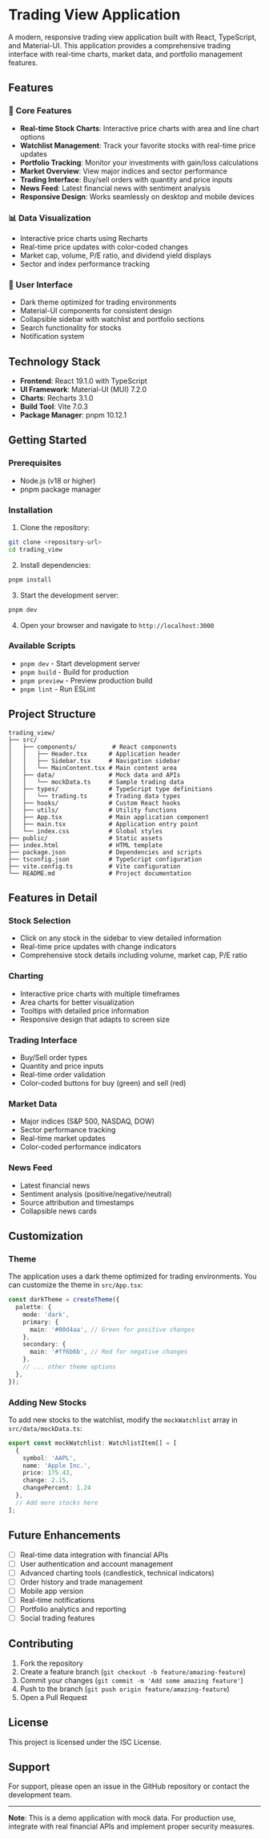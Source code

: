 # Trading View Application

A modern, responsive trading view application built with React, TypeScript, and Material-UI. This application provides a comprehensive trading interface with real-time charts, market data, and portfolio management features.

## Features

### 🎯 Core Features
- **Real-time Stock Charts**: Interactive price charts with area and line chart options
- **Watchlist Management**: Track your favorite stocks with real-time price updates
- **Portfolio Tracking**: Monitor your investments with gain/loss calculations
- **Market Overview**: View major indices and sector performance
- **Trading Interface**: Buy/sell orders with quantity and price inputs
- **News Feed**: Latest financial news with sentiment analysis
- **Responsive Design**: Works seamlessly on desktop and mobile devices

### 📊 Data Visualization
- Interactive price charts using Recharts
- Real-time price updates with color-coded changes
- Market cap, volume, P/E ratio, and dividend yield displays
- Sector and index performance tracking

### 🎨 User Interface
- Dark theme optimized for trading environments
- Material-UI components for consistent design
- Collapsible sidebar with watchlist and portfolio sections
- Search functionality for stocks
- Notification system

## Technology Stack

- **Frontend**: React 19.1.0 with TypeScript
- **UI Framework**: Material-UI (MUI) 7.2.0
- **Charts**: Recharts 3.1.0
- **Build Tool**: Vite 7.0.3
- **Package Manager**: pnpm 10.12.1

## Getting Started

### Prerequisites
- Node.js (v18 or higher)
- pnpm package manager

### Installation

1. Clone the repository:
```bash
git clone <repository-url>
cd trading_view
```

2. Install dependencies:
```bash
pnpm install
```

3. Start the development server:
```bash
pnpm dev
```

4. Open your browser and navigate to `http://localhost:3000`

### Available Scripts

- `pnpm dev` - Start development server
- `pnpm build` - Build for production
- `pnpm preview` - Preview production build
- `pnpm lint` - Run ESLint

## Project Structure

```
trading_view/
├── src/
│   ├── components/          # React components
│   │   ├── Header.tsx      # Application header
│   │   ├── Sidebar.tsx     # Navigation sidebar
│   │   └── MainContent.tsx # Main content area
│   ├── data/               # Mock data and APIs
│   │   └── mockData.ts     # Sample trading data
│   ├── types/              # TypeScript type definitions
│   │   └── trading.ts      # Trading data types
│   ├── hooks/              # Custom React hooks
│   ├── utils/              # Utility functions
│   ├── App.tsx             # Main application component
│   ├── main.tsx            # Application entry point
│   └── index.css           # Global styles
├── public/                 # Static assets
├── index.html              # HTML template
├── package.json            # Dependencies and scripts
├── tsconfig.json           # TypeScript configuration
├── vite.config.ts          # Vite configuration
└── README.md               # Project documentation
```

## Features in Detail

### Stock Selection
- Click on any stock in the sidebar to view detailed information
- Real-time price updates with change indicators
- Comprehensive stock details including volume, market cap, P/E ratio

### Charting
- Interactive price charts with multiple timeframes
- Area charts for better visualization
- Tooltips with detailed price information
- Responsive design that adapts to screen size

### Trading Interface
- Buy/Sell order types
- Quantity and price inputs
- Real-time order validation
- Color-coded buttons for buy (green) and sell (red)

### Market Data
- Major indices (S&P 500, NASDAQ, DOW)
- Sector performance tracking
- Real-time market updates
- Color-coded performance indicators

### News Feed
- Latest financial news
- Sentiment analysis (positive/negative/neutral)
- Source attribution and timestamps
- Collapsible news cards

## Customization

### Theme
The application uses a dark theme optimized for trading environments. You can customize the theme in `src/App.tsx`:

```typescript
const darkTheme = createTheme({
  palette: {
    mode: 'dark',
    primary: {
      main: '#00d4aa', // Green for positive changes
    },
    secondary: {
      main: '#ff6b6b', // Red for negative changes
    },
    // ... other theme options
  },
});
```

### Adding New Stocks
To add new stocks to the watchlist, modify the `mockWatchlist` array in `src/data/mockData.ts`:

```typescript
export const mockWatchlist: WatchlistItem[] = [
  {
    symbol: 'AAPL',
    name: 'Apple Inc.',
    price: 175.43,
    change: 2.15,
    changePercent: 1.24
  },
  // Add more stocks here
];
```

## Future Enhancements

- [ ] Real-time data integration with financial APIs
- [ ] User authentication and account management
- [ ] Advanced charting tools (candlestick, technical indicators)
- [ ] Order history and trade management
- [ ] Mobile app version
- [ ] Real-time notifications
- [ ] Portfolio analytics and reporting
- [ ] Social trading features

## Contributing

1. Fork the repository
2. Create a feature branch (`git checkout -b feature/amazing-feature`)
3. Commit your changes (`git commit -m 'Add some amazing feature'`)
4. Push to the branch (`git push origin feature/amazing-feature`)
5. Open a Pull Request

## License

This project is licensed under the ISC License.

## Support

For support, please open an issue in the GitHub repository or contact the development team.

---

**Note**: This is a demo application with mock data. For production use, integrate with real financial APIs and implement proper security measures. 